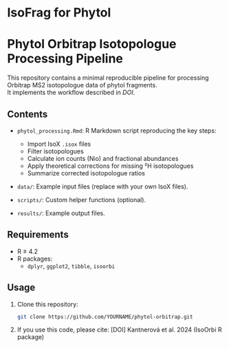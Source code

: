 # IsoFrag for Phytol
# Phytol Orbitrap Isotopologue Processing Pipeline

This repository contains a minimal reproducible pipeline for processing Orbitrap MS2 isotopologue data of phytol fragments.  
It implements the workflow described in *DOI*.

## Contents
- `phytol_processing.Rmd`: R Markdown script reproducing the key steps:
  - Import IsoX `.isox` files
  - Filter isotopologues
  - Calculate ion counts (Nio) and fractional abundances
  - Apply theoretical corrections for missing ²H isotopologues
  - Summarize corrected isotopologue ratios

- `data/`: Example input files (replace with your own IsoX files).
- `scripts/`: Custom helper functions (optional).
- `results/`: Example output files.

## Requirements
- R ≥ 4.2
- R packages:
  - `dplyr`, `ggplot2`, `tibble`, `isoorbi`

## Usage
1. Clone this repository:
   ```bash
   git clone https://github.com/YOURNAME/phytol-orbitrap.git

2. If you use this code, please cite:
[DOI]
Kantnerová et al. 2024 (IsoOrbi R package)
